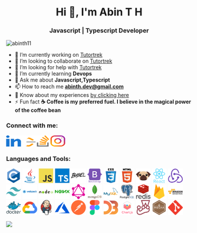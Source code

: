<!--<img src="https://raw.githubusercontent.com/BEPb/BEPb/5c63fa170d1cbbb0b1974f05a3dbe6aca3f5b7f3/assets/Bottom_up.svg" width="100%" /> -->
<h1 align="center">Hi 👋, I'm Abin T H</h1>   
<h3 align="center">Javascript | Typescript Developer</h3>   
<p align="left"> <img src="https://komarev.com/ghpvc/?username=abinth11&label=Profile%20views&color=0e75b6&style=flat" alt="abinth11" /> </p> 

<!--<p align="left"> <a href="https://github.com/ryo-ma/github-profile-trophy"><img src="https://github-profile-trophy.vercel.app/?username=abinth11&theme=darkhub" alt="abinth11" /></a> </p>-->
     
- 🔭 I’m currently working on [Tutortrek](https://tutortrek.online/) 
- 👯 I’m looking to collaborate on [Tutortrek](https://tutortrek.online/) 
- 🤝 I’m looking for help with [Tutortrek](https://tutortrek.online/)
- 🌱 I’m currently learning **Devops**
- 💬 Ask me about **Javascript,Typescript**
- 📫 How to reach me **abinth.dev@gmail.com**
- 📄 Know about my experiences [by clicking here](https://drive.google.com/file/d/1GvFQlQIZAPVsSyZFaupBWIVa76n4Nlyw/view?usp=drive_link)
- ⚡ Fun fact **☕️ Coffee is my preferred fuel. I believe in the magical power of the coffee bean** 

<!--<div> <a href="https://www.linkedin.com/in/abin-th-170676245" target="_blank"><img src="https://img.shields.io/badge/LinkedIn-0077B5?style=for-the-badge&logo=linkedin&logoColor=white" target="_blank"></a>
<a href="https://github.com/abinth11" target="_blank"><img src="https://img.shields.io/badge/GitHub-100000?style=for-the-badge&logo=github&logoColor=white" target="_blank"></a>
<a href="https://instagram.com/_ab_n__" target="_blank"><img src="https://img.shields.io/badge/Instagram-E4405F?style=for-the-badge&logo=instagram&logoColor=white" target="_blank"></a>
<a href = "mailto:abinth.dev@gmail.com"><img src="https://img.shields.io/badge/-Gmail-%23333?style=for-the-badge&logo=gmail&logoColor=white" target="_blank"></a>
</div>-->
<h3 align="left">Connect with me:</h3>  
<p align="left">
<a href="https://linkedin.com/in/abin-th-170676245" target="blank"><img align="center" src="https://raw.githubusercontent.com/teamedwardforever/Readme-Generator/71f25dd8b98329b168142a6b782a107b75eab178/svg/Social/linked-in-alt.svg" alt="abin-th-170676245" height="30" width="40" /></a><a href="https://www.leetcode.com/abin_th" target="blank"><img align="center" src="https://raw.githubusercontent.com/teamedwardforever/Readme-Generator/71f25dd8b98329b168142a6b782a107b75eab178/svg/Social/leet-code.svg" alt="abin_th" height="30" width="40" /></a><a href="https://stackoverflow.com/users/17946613" target="blank"><img align="center" src="https://raw.githubusercontent.com/teamedwardforever/Readme-Generator/71f25dd8b98329b168142a6b782a107b75eab178/svg/Social/stack-overflow.svg" alt="17946613" height="30" width="40" /></a><a href="https://www.instagram.com/a_b1nn_" target="blank"><img align="center" src="https://raw.githubusercontent.com/teamedwardforever/Readme-Generator/71f25dd8b98329b168142a6b782a107b75eab178/svg/Social/instagram.svg" alt="_ab_n__" height="30" width="40" /></a></p>

<h3 align="left">Languages and Tools:</h3>
<p align="left">
<img src="https://raw.githubusercontent.com/teamedwardforever/Readme-Generator/71f25dd8b98329b168142a6b782a107b75eab178/svg/Skills/Languages/c-original.svg" alt="C" width="40" height="40"/>
<img src="https://raw.githubusercontent.com/teamedwardforever/Readme-Generator/71f25dd8b98329b168142a6b782a107b75eab178/svg/Skills/Languages/java-original.svg" alt="Java" width="40" height="40"/>
<img src="https://raw.githubusercontent.com/teamedwardforever/Readme-Generator/71f25dd8b98329b168142a6b782a107b75eab178/svg/Skills/Languages/javascript-original.svg" alt="Javascript" width="40" height="40"/>
<img src="https://raw.githubusercontent.com/teamedwardforever/Readme-Generator/71f25dd8b98329b168142a6b782a107b75eab178/svg/Skills/Languages/typescript-original.svg" alt="Typescript" width="40" height="40"/>
<img src="https://raw.githubusercontent.com/teamedwardforever/Readme-Generator/71f25dd8b98329b168142a6b782a107b75eab178/svg/Skills/Frontend/babeljs-icon.svg" alt="Babeljs" width="40" height="40"/>
<img src="https://raw.githubusercontent.com/teamedwardforever/Readme-Generator/71f25dd8b98329b168142a6b782a107b75eab178/svg/Skills/Frontend/bootstrap-plain-wordmark.svg" alt="Bootstrap" width="40" height="40"/>
<img src="https://raw.githubusercontent.com/teamedwardforever/Readme-Generator/71f25dd8b98329b168142a6b782a107b75eab178/svg/Skills/Frontend/css3-original-wordmark.svg" alt="Css" width="40" height="40"/>
<img src="https://raw.githubusercontent.com/teamedwardforever/Readme-Generator/71f25dd8b98329b168142a6b782a107b75eab178/svg/Skills/Frontend/html5-original-wordmark.svg" alt="HTML" width="40" height="40"/>
<img src="https://raw.githubusercontent.com/teamedwardforever/Readme-Generator/71f25dd8b98329b168142a6b782a107b75eab178/svg/Skills/Frontend/pug.svg" alt="PUG" width="40" height="40"/>
<img src="https://raw.githubusercontent.com/teamedwardforever/Readme-Generator/71f25dd8b98329b168142a6b782a107b75eab178/svg/Skills/Frontend/react-original-wordmark.svg" alt="React" width="40" height="40"/>
<img src="https://raw.githubusercontent.com/teamedwardforever/Readme-Generator/71f25dd8b98329b168142a6b782a107b75eab178/svg/Skills/Frontend/redux-original.svg" alt="Redux" width="40" height="40"/>
<img src="https://raw.githubusercontent.com/teamedwardforever/Readme-Generator/71f25dd8b98329b168142a6b782a107b75eab178/svg/Skills/Frontend/tailwindcss-icon.svg" alt="Tailwindcss" width="40" height="40"/>
<img src="https://raw.githubusercontent.com/teamedwardforever/Readme-Generator/71f25dd8b98329b168142a6b782a107b75eab178/svg/Skills/Frontend/webpack-original-wordmark.svg" alt="Webpack" width="40" height="40"/>
<img src="https://raw.githubusercontent.com/teamedwardforever/Readme-Generator/71f25dd8b98329b168142a6b782a107b75eab178/svg/Skills/Backend/nodejs-original-wordmark.svg" alt="NodeJs" width="40" height="40"/>
<img src="https://raw.githubusercontent.com/teamedwardforever/Readme-Generator/71f25dd8b98329b168142a6b782a107b75eab178/svg/Skills/Backend/nginx-original.svg" alt="Nginx" width="40" height="40"/>
<img src="https://raw.githubusercontent.com/teamedwardforever/Readme-Generator/71f25dd8b98329b168142a6b782a107b75eab178/svg/Skills/Backend/graphql-icon.svg" alt="Graphql" width="40" height="40"/>
<img src="https://raw.githubusercontent.com/teamedwardforever/Readme-Generator/71f25dd8b98329b168142a6b782a107b75eab178/svg/Skills/Database/mongodb-original-wordmark.svg" alt="Mongodb" width="40" height="40"/>
<img src="https://raw.githubusercontent.com/teamedwardforever/Readme-Generator/71f25dd8b98329b168142a6b782a107b75eab178/svg/Skills/Database/mysql-original-wordmark.svg" alt="Mysql" width="40" height="40"/>
<img src="https://raw.githubusercontent.com/teamedwardforever/Readme-Generator/71f25dd8b98329b168142a6b782a107b75eab178/svg/Skills/Database/postgresql-original-wordmark.svg" alt="Postgresql" width="40" height="40"/>
<img src="https://raw.githubusercontent.com/teamedwardforever/Readme-Generator/71f25dd8b98329b168142a6b782a107b75eab178/svg/Skills/Database/redis-original-wordmark.svg" alt="Redis" width="40" height="40"/>
<img src="https://raw.githubusercontent.com/teamedwardforever/Readme-Generator/71f25dd8b98329b168142a6b782a107b75eab178/svg/Skills/BackendService/firebase-icon.svg" alt="Firebase" width="40" height="40"/>
<img src="https://raw.githubusercontent.com/teamedwardforever/Readme-Generator/71f25dd8b98329b168142a6b782a107b75eab178/svg/Skills/Devops/amazonwebservices-original-wordmark.svg" alt="Amazon Web Services" width="40" height="40"/>
<img src="https://raw.githubusercontent.com/teamedwardforever/Readme-Generator/71f25dd8b98329b168142a6b782a107b75eab178/svg/Skills/Devops/docker-original-wordmark.svg" alt="Docker" width="40" height="40"/>
<img src="https://raw.githubusercontent.com/teamedwardforever/Readme-Generator/71f25dd8b98329b168142a6b782a107b75eab178/svg/Skills/Devops/google_cloud-icon.svg" alt="Google Cloud" width="40" height="40"/>
<img src="https://raw.githubusercontent.com/teamedwardforever/Readme-Generator/71f25dd8b98329b168142a6b782a107b75eab178/svg/Skills/Devops/jenkins-icon.svg" alt="Jenkins" width="40" height="40"/>
<!-- <img src="https://raw.githubusercontent.com/teamedwardforever/Readme-Generator/71f25dd8b98329b168142a6b782a107b75eab178/svg/Skills/Devops/kubernetes-icon.svg" alt="Kubernetes" width="40" height="40"/>-->
<img src="https://raw.githubusercontent.com/teamedwardforever/Readme-Generator/71f25dd8b98329b168142a6b782a107b75eab178/svg/Skills/Devops/microsoft_azure-icon.svg" alt="Microsoft Azure" width="40" height="40"/> 
<img src="https://raw.githubusercontent.com/teamedwardforever/Readme-Generator/71f25dd8b98329b168142a6b782a107b75eab178/svg/Skills/Software/getpostman-icon.svg" alt="Postman" width="40" height="40"/>
<img src="https://raw.githubusercontent.com/teamedwardforever/Readme-Generator/71f25dd8b98329b168142a6b782a107b75eab178/svg/Skills/Software/figma-icon.svg" alt="Figma" width="40" height="40"/>
<img src="https://raw.githubusercontent.com/teamedwardforever/Readme-Generator/71f25dd8b98329b168142a6b782a107b75eab178/svg/Skills/Visualization/d3js-original.svg" alt="D3js" width="40" height="40"/>
<img src="https://raw.githubusercontent.com/teamedwardforever/Readme-Generator/71f25dd8b98329b168142a6b782a107b75eab178/svg/Skills/Visualization/logo-title.svg" alt="Chart Js" width="40" height="40"/>
<img src="https://raw.githubusercontent.com/teamedwardforever/Readme-Generator/71f25dd8b98329b168142a6b782a107b75eab178/svg/Skills/Testing/jestjsio-icon.svg" alt="Jestjsio" width="40" height="40"/>
<img src="https://raw.githubusercontent.com/teamedwardforever/Readme-Generator/71f25dd8b98329b168142a6b782a107b75eab178/svg/Skills/Testing/mochajs-icon.svg" alt="Mochajs" width="40" height="40"/>
<img src="https://raw.githubusercontent.com/teamedwardforever/Readme-Generator/71f25dd8b98329b168142a6b782a107b75eab178/svg/Skills/Other/git-scm-icon.svg" alt="Git" width="40" height="40"/>
</p>

<!--<h3 align="left">Support:</h3>
<p><a href="https://www.buymeacoffee.com/abinth"> <img align="left" src="https://cdn.buymeacoffee.com/buttons/v2/default-yellow.png" height="50" width="210" alt="abinth" /></a><a href="https://ko-fi.com/abinth"> <img align="left" src="https://cdn.ko-fi.com/cdn/kofi3.png?v=3" height="50" width="210" alt="abinth" /></a></p><br><br>-->

<!--
<h3 align="left">Stars</h3>
<img align="left" height="180em" src="https://github-readme-stats.vercel.app/api/top-langs/?username=abinth11&hide_progress=true&theme=dark" alt=abinth11 />

<p>&nbsp;<img align="center" height="180em" src="https://github-readme-stats.vercel.app/api?username=abinth11&show_icons=true&locale=en&theme=dark" alt="abinth11" /></p>

<p><img align="center" height="180em" src="https://github-readme-streak-stats.herokuapp.com/?user=abinth11&theme=dark" alt="abinth11" /></p>
-->
<!--
<img src="https://user-images.githubusercontent.com/73097560/115834477-dbab4500-a447-11eb-908a-139a6edaec5c.gif"><h3 align="center">Statistics</h3>
<div align="center">
<a href="https://github.com/abinth11">
<img align="center" src="http://github-profile-summary-cards.vercel.app/api/cards/stats?username=abinth11&theme=github_dark" height="180em" />
<img align="center" src="http://github-profile-summary-cards.vercel.app/api/cards/most-commit-language?username=abinth11&theme=github_dark" height="180em" />
<img align="center" src="http://github-profile-summary-cards.vercel.app/api/cards/repos-per-language?username=abinth11&theme=github_dark" height="180em" />
<img align="center" src="http://github-profile-summary-cards.vercel.app/api/cards/productive-time?username=abinth11&theme=github_dark" height="180em" />
<img align="center" src="http://github-profile-summary-cards.vercel.app/api/cards/profile-details?username=abinth11&theme=github_dark" height="180em" />
</div>
-->
<!--<img src="https://user-images.githubusercontent.com/73097560/115834477-dbab4500-a447-11eb-908a-139a6edaec5c.gif"><h2 align="left">⚡Activity Graph:</h2>
<img align="center" src="https://github-readme-activity-graph.vercel.app/graph?username=abinth11&theme=github-dark"/>
-->

<img src="https://raw.githubusercontent.com/Trilokia/Trilokia/379277808c61ef204768a61bbc5d25bc7798ccf1/bottom_header.svg" />
